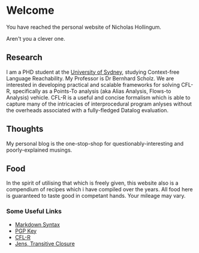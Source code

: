# Welcome #

You have reached the personal website of Nicholas Hollingum.

Aren't you a clever one.

## Research ##

I am a PHD student at the [University of Sydney](https://sydney.edu.au), studying Context-free Language Reachability.
My Professor is Dr Bernhard Scholz.
We are interested in developing practical and scalable frameworks for solving CFL-R, specifically as a Points-To analysis (aka Alias Analysis, Flows-to Analysis) vehicle.
CFL-R is a useful and concise formalism which is able to capture many of the intricacies of interprocedural program anlyses without the overheads associated with a fully-fledged Datalog evaluation.

## Thoughts ##

My personal blog is the one-stop-shop for questionably-interesting and poorly-explained musings.

## Food ##

In the spirit of utilising that which is freely given, this website also is a compendium of recipes which i have compiled over the years.
All food here is guaranteed to taste good in competant hands.
Your mileage may vary.

### Some Useful Links ###

* [Markdown Syntax](syntax.html)
* [PGP Key]()
* [CFL-R](cfl/)
* [Jens, Transitive Closure](jens/)

